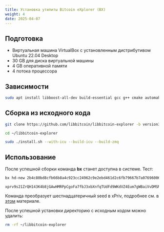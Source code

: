 ```yaml
---
title: Установка утилиты Bitcoin eXplorer (BX)
weight: 4
date: 2025-04-07
---
```


## Подготовка

- Виртуальная машина VirtualBox с установленным дистрибутивом Ubuntu 22.04 Desktop
- 30 GB для диска виртуальной машины
- 4 GB оперативной памяти
- 4 потока процессора

## Зависимости

```bash
sudo apt install libboost-all-dev build-essential gcc g++ cmake automake autoconf libtool pkg-config git wget
```

## Сборка из исходного кода

```bash
git clone https://github.com/libbitcoin/libbitcoin-explorer -b version3 ~/libbitcoin-explorer

cd ~/libbitcoin-explorer

sudo ./install.sh --with-icu --build-icu --build-zmq
```

## Использование

После успешной сборки команда **bx** станет доступна в системе. Тест:

```bash
bx hd-new 2b4c80bd8cfb66b8a4c923cc24962c9e2ebd461d2c6fb79667b7a0769600692cd697ba370cfa27045689360e5afe812efb13d1dec1b9eaf0e3fb4a4e0a47768d
```

```
xprv9s21ZrQH143K4b8jGAwHMRPpCgoFa7fbJ3xbXnfqTUdFd9WKdVZ4Eum7gWBaiVvDMSMe8sh8ypyCKwwHN3e5JmMGDjoJJcBoWBk6cQHDDV8
```

Команда преобразует шестнадцатеричный seed в xPriv, подробнее см. в [этом](bitcoin/multibit-hd/#%D0%BF%D0%BE%D0%BB%D1%83%D1%87%D0%B5%D0%BD%D0%B8%D0%B5-xpriv-%D1%81-%D0%BF%D0%BE%D0%BC%D0%BE%D1%89%D1%8C%D1%8E-%D1%83%D1%82%D0%B8%D0%BB%D0%B8%D1%82%D1%8B-%D1%8F%D0%BD%D0%B0-%D0%BA%D0%BE%D1%83%D0%BB%D0%BC%D0%B0%D0%BD%D0%B0) материале.

После успешной установки директорию с исходным кодом можно удалить:

```bash
rm -rf ~/libbitcoin-explorer
```